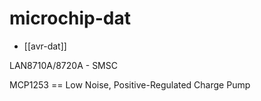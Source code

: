 
# microchip-dat

- [[avr-dat]]

LAN8710A/8720A - SMSC


MCP1253 == Low Noise, Positive-Regulated Charge Pump

